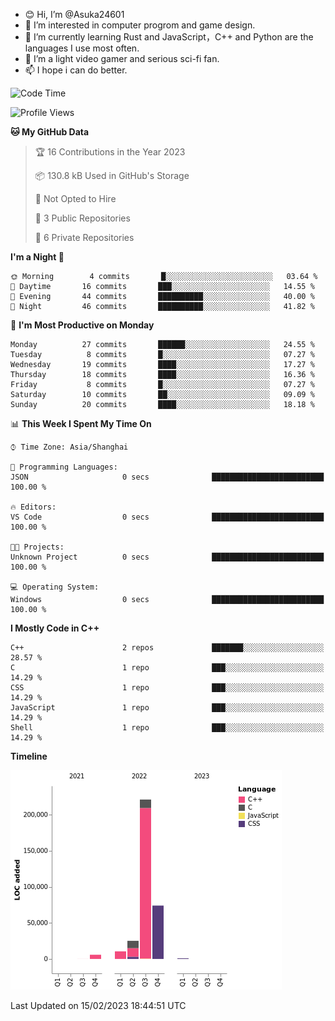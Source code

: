 - 😊 Hi, I’m @Asuka24601
- 👀 I’m interested in computer progrom and game design.
- 🌱 I’m currently learning Rust and JavaScript，C++ and Python are the languages I use most often.
- 💞️ I’m a light video gamer and serious sci-fi fan.
- 📫 I hope i can do better.

<!--START_SECTION:waka-->
![Code Time](http://img.shields.io/badge/Code%20Time-343%20hrs%203%20mins-blue)

![Profile Views](http://img.shields.io/badge/Profile%20Views-0-blue)

**🐱 My GitHub Data** 

> 🏆 16 Contributions in the Year 2023
 > 
> 📦 130.8 kB Used in GitHub's Storage 
 > 
> 🚫 Not Opted to Hire
 > 
> 📜 3 Public Repositories 
 > 
> 🔑 6 Private Repositories  
 > 
**I'm a Night 🦉** 

```text
🌞 Morning        4 commits       █░░░░░░░░░░░░░░░░░░░░░░░░   03.64 % 
🌆 Daytime       16 commits       ███░░░░░░░░░░░░░░░░░░░░░░   14.55 % 
🌃 Evening       44 commits       ██████████░░░░░░░░░░░░░░░   40.00 % 
🌙 Night         46 commits       ██████████░░░░░░░░░░░░░░░   41.82 % 

```
📅 **I'm Most Productive on Monday** 

```text
Monday          27 commits       ██████░░░░░░░░░░░░░░░░░░░   24.55 % 
Tuesday          8 commits       █░░░░░░░░░░░░░░░░░░░░░░░░   07.27 % 
Wednesday       19 commits       ████░░░░░░░░░░░░░░░░░░░░░   17.27 % 
Thursday        18 commits       ████░░░░░░░░░░░░░░░░░░░░░   16.36 % 
Friday           8 commits       █░░░░░░░░░░░░░░░░░░░░░░░░   07.27 % 
Saturday        10 commits       ██░░░░░░░░░░░░░░░░░░░░░░░   09.09 % 
Sunday          20 commits       ████░░░░░░░░░░░░░░░░░░░░░   18.18 % 

```


📊 **This Week I Spent My Time On** 

```text
⌚︎ Time Zone: Asia/Shanghai

💬 Programming Languages: 
JSON                     0 secs              █████████████████████████   100.00 % 

🔥 Editors: 
VS Code                  0 secs              █████████████████████████   100.00 % 

🐱‍💻 Projects: 
Unknown Project          0 secs              █████████████████████████   100.00 % 

💻 Operating System: 
Windows                  0 secs              █████████████████████████   100.00 % 

```

**I Mostly Code in C++** 

```text
C++                      2 repos             ███████░░░░░░░░░░░░░░░░░░   28.57 % 
C                        1 repo              ███░░░░░░░░░░░░░░░░░░░░░░   14.29 % 
CSS                      1 repo              ███░░░░░░░░░░░░░░░░░░░░░░   14.29 % 
JavaScript               1 repo              ███░░░░░░░░░░░░░░░░░░░░░░   14.29 % 
Shell                    1 repo              ███░░░░░░░░░░░░░░░░░░░░░░   14.29 % 

```


**Timeline**

![Chart not found](https://raw.githubusercontent.com/Asuka24601/Asuka24601/main/charts/bar_graph.png) 


 Last Updated on 15/02/2023 18:44:51 UTC
<!--END_SECTION:waka-->

